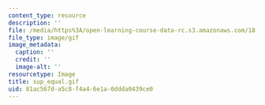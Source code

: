 ```yaml
---
content_type: resource
description: ''
file: /media/https%3A/open-learning-course-data-rc.s3.amazonaws.com/18-013a-calculus-with-applications-spring-2005/81ac567da5c8f4a46e1a0ddda0439ce0_sup_equal.gif
file_type: image/gif
image_metadata:
  caption: ''
  credit: ''
  image-alt: ''
resourcetype: Image
title: sup_equal.gif
uid: 81ac567d-a5c8-f4a4-6e1a-0ddda0439ce0
---
```

